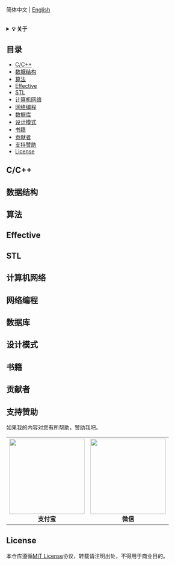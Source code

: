 <div align="left">
简体中文 
|
<a href="https://github.com/ccldmf/C-Plus-Plus/blob/master/README_en.md">English</a>
</div> 
<br>

<b><details><summary>💡 关于</summary></b>
本仓库主要是介绍C/C+++技术方向的一些基础知识总结，包括C/C++编程语言，数据结构，算法，网络编程等，期望对大家学习有所帮助。
  
仓库内容如有错误或改进，欢迎issue。由于本人水平有限，仓库中的知识点来自本人原创、笔记、博文等，如有遗漏或者错误，请issue提出。转载请注明出处，不得用于商业目的。

</details>

## 目录
* [C/C++](#C/C++)
* [数据结构](#DataStructure)
* [算法](#Algorithm)
* [Effective](#Effective)
* [STL](#STL)
* [计算机网络](#ComputerNetwork)
* [网络编程](#NetworkProgramming)
* [数据库](#DataBase)
* [设计模式](#DesignPattern)
* [书籍](#Books)
* [贡献者](#Contributor)
* [支持赞助](#SupportSponsor)
* [License](#License)

<a id="C/C++"></a>
## C/C++

<a id="DataStructure"></a>
## 数据结构

<a id="Algorithm"></a>
## 算法

<a id="Effective"></a>
## Effective

<a id="STL"></a>
## STL

<a id="ComputerNetwork"></a>
## 计算机网络

<a id="NetworkProgramming"></a>
## 网络编程

<a id="DataBase"></a>
## 数据库

<a id="DesignPattern"></a>
## 设计模式

<a id="Books"></a>
## 书籍

<a id="Contributor"></a>
## 贡献者

<a id="SupportSponsor"></a>
## 支持赞助
如果我的内容对您有所帮助，赞助我吧。

<table>
  <tbody>
    <tr>
      <th align="center" style="height=200 width="200">
          <img src="https://github.com/ccldmf/Images/blob/master/AliPay.jpg" height="200" width="200" ><br>
          支付宝
      </th>
      <th align="center" style="height=200 width="200">
          <img src="https://github.com/ccldmf/Images/blob/master/WeChat.jpg" height="200" width="200" ><br>
          微信
      </th>
    </tr>
  </tbody>
</table>

<a id="License"></a>
## License
本仓库遵循[MIT License](https://github.com/ccldmf/C-Plus-Plus/blob/master/LICENSE)协议，转载请注明出处，不得用于商业目的。

